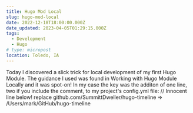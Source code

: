 ```yaml
---
title: Hugo Mod Local
slug: hugo-mod-local
date: 2022-12-18T18:00:00.000Z
date_updated: 2023-04-05T01:29:15.000Z
tags: 
  - Development
  - Hugo
# type: micropost
location: Toledo, IA
---
```


Today I discovered a slick trick for local development of my first Hugo Module. The guidance I used was found in Working with Hugo Module Locally and it was spot-on! In my case the key was the additon of one line, two if you include the comment, to my project's config.yml file:
// Innocent line below!
replace github.com/SummittDweller/hugo-timeline => /Users/mark/GitHub/hugo-timeline



